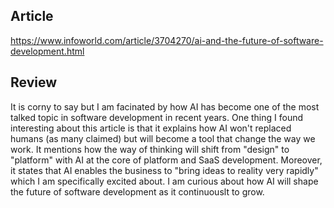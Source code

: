## Article

https://www.infoworld.com/article/3704270/ai-and-the-future-of-software-development.html

## Review

It is corny to say but I am facinated by how AI has become one of the most talked topic in software development in recent years. One thing I found interesting about this article is that it explains how AI won't replaced humans (as many claimed) but will become a tool that change the way we work. It mentions how the way of thinking will shift from "design" to "platform" with AI at the core of platform and SaaS development. Moreover, it states that AI enables the business to "bring ideas to reality very rapidly" which I am specifically excited about. I am curious about how AI will shape the future of software development as it continuouslt to grow. 